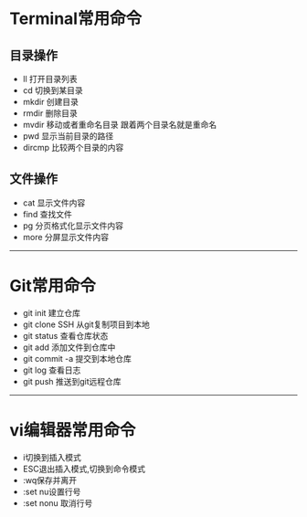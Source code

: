 # Terminal常用命令

## 目录操作
* ll  打开目录列表
* cd   切换到某目录
* mkdir 创建目录
* rmdir 删除目录
* mvdir 移动或者重命名目录 跟着两个目录名就是重命名
* pwd  显示当前目录的路径
* dircmp 比较两个目录的内容

## 文件操作
* cat 显示文件内容
* find 查找文件
* pg 分页格式化显示文件内容
* more 分屏显示文件内容

***
# Git常用命令
* git init 建立仓库
* git clone SSH 从git复制项目到本地
* git status 查看仓库状态
* git add 添加文件到仓库中
* git commit -a  提交到本地仓库
* git log 查看日志
* git push 推送到git远程仓库

***
# vi编辑器常用命令
* i切换到插入模式
* ESC退出插入模式,切换到命令模式
* :wq保存并离开
* :set nu设置行号
* :set nonu 取消行号

